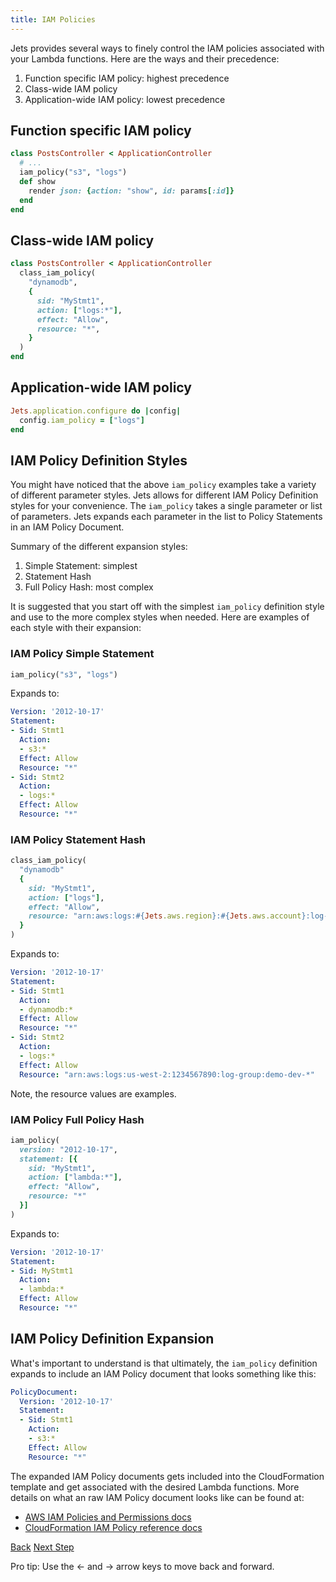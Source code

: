 ```yaml
---
title: IAM Policies
---
```


Jets provides several ways to finely control the IAM policies associated with your Lambda functions. Here are the ways and their precedence:

1. Function specific IAM policy: highest precedence
2. Class-wide IAM policy
3. Application-wide IAM policy: lowest precedence

## Function specific IAM policy

```ruby
class PostsController < ApplicationController
  # ...
  iam_policy("s3", "logs")
  def show
    render json: {action: "show", id: params[:id]}
  end
end
```

## Class-wide IAM policy

```ruby
class PostsController < ApplicationController
  class_iam_policy(
    "dynamodb",
    {
      sid: "MyStmt1",
      action: ["logs:*"],
      effect: "Allow",
      resource: "*",
    }
  )
end
```

## Application-wide IAM policy

```ruby
Jets.application.configure do |config|
  config.iam_policy = ["logs"]
end
```

## IAM Policy Definition Styles

You might have noticed that the above `iam_policy` examples take a variety of different parameter styles. Jets allows for different IAM Policy Definition styles for your convenience. The `iam_policy` takes a single parameter or list of parameters.  Jets expands each parameter in the list to Policy Statements in an IAM Policy Document.

Summary of the different expansion styles:

1. Simple Statement: simplest
2. Statement Hash
3. Full Policy Hash: most complex

It is suggested that you start off with the simplest `iam_policy` definition style and use to the more complex styles when needed. Here are examples of each style with their expansion:

### IAM Policy Simple Statement

```ruby
iam_policy("s3", "logs")
```

Expands to:

```yaml
Version: '2012-10-17'
Statement:
- Sid: Stmt1
  Action:
  - s3:*
  Effect: Allow
  Resource: "*"
- Sid: Stmt2
  Action:
  - logs:*
  Effect: Allow
  Resource: "*"
```

### IAM Policy Statement Hash

```ruby
class_iam_policy(
  "dynamodb"
  {
    sid: "MyStmt1",
    action: ["logs"],
    effect: "Allow",
    resource: "arn:aws:logs:#{Jets.aws.region}:#{Jets.aws.account}:log-group:#{Jets.config.project_namespace}-*",
  }
)
```

Expands to:

```yaml
Version: '2012-10-17'
Statement:
- Sid: Stmt1
  Action:
  - dynamodb:*
  Effect: Allow
  Resource: "*"
- Sid: Stmt2
  Action:
  - logs:*
  Effect: Allow
  Resource: "arn:aws:logs:us-west-2:1234567890:log-group:demo-dev-*"
```

Note, the resource values are examples.

### IAM Policy Full Policy Hash

```ruby
iam_policy(
  version: "2012-10-17",
  statement: [{
    sid: "MyStmt1",
    action: ["lambda:*"],
    effect: "Allow",
    resource: "*"
  }]
)
```

Expands to:

```yaml
Version: '2012-10-17'
Statement:
- Sid: MyStmt1
  Action:
  - lambda:*
  Effect: Allow
  Resource: "*"
```

## IAM Policy Definition Expansion

What's important to understand is that ultimately, the `iam_policy` definition expands to include an IAM Policy document that looks something like this:

```yaml
PolicyDocument:
  Version: '2012-10-17'
  Statement:
  - Sid: Stmt1
    Action:
    - s3:*
    Effect: Allow
    Resource: "*"
```

The expanded IAM Policy documents gets included into the CloudFormation template and get associated with the desired Lambda functions. More details on what an raw IAM Policy document looks like can be found at:

* [AWS IAM Policies and Permissions docs](https://docs.aws.amazon.com/IAM/latest/UserGuide/access_policies.html#access_policies-json)
* [CloudFormation IAM Policy reference docs](https://docs.aws.amazon.com/AWSCloudFormation/latest/UserGuide/aws-resource-iam-policy.html)

<a id="prev" class="btn btn-basic" href="{% link _docs/function-properties.md %}">Back</a>
<a id="next" class="btn btn-primary" href="{% link _docs/managed-iam-policies.md %}">Next Step</a>
<p class="keyboard-tip">Pro tip: Use the <- and -> arrow keys to move back and forward.</p>
